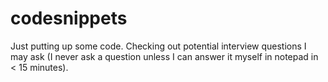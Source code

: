 # codesnippets
<p>Just putting up some code. Checking out potential interview questions I may ask
(I never ask a question unless I can answer it myself in notepad in < 15 minutes).</p>
